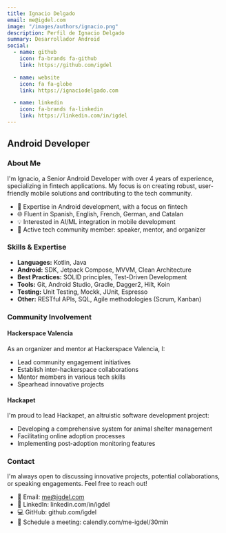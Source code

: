 ```yaml
---
title: Ignacio Delgado
email: me@igdel.com
image: "/images/authors/ignacio.png"
description: Perfil de Ignacio Delgado
summary: Desarrollador Android
social:
  - name: github
    icon: fa-brands fa-github
    link: https://github.com/igdel

  - name: website
    icon: fa fa-globe
    link: https://ignaciodelgado.com

  - name: linkedin
    icon: fa-brands fa-linkedin
    link: https://linkedin.com/in/igdel
---
```


## Android Developer

### About Me
I'm Ignacio, a Senior Android Developer with over 4 years of experience, specializing in fintech applications. My focus is on creating robust, user-friendly mobile solutions and contributing to the tech community.

* 🚀 Expertise in Android development, with a focus on fintech
* 🌐 Fluent in Spanish, English, French, German, and Catalan
* 💡 Interested in AI/ML integration in mobile development
* 🤝 Active tech community member: speaker, mentor, and organizer

### Skills & Expertise
* **Languages:** Kotlin, Java
* **Android:** SDK, Jetpack Compose, MVVM, Clean Architecture
* **Best Practices:** SOLID principles, Test-Driven Development
* **Tools:** Git, Android Studio, Gradle, Dagger2, Hilt, Koin
* **Testing:** Unit Testing, Mockk, JUnit, Espresso
* **Other:** RESTful APIs, SQL, Agile methodologies (Scrum, Kanban)

### Community Involvement

#### Hackerspace Valencia
As an organizer and mentor at Hackerspace Valencia, I:
* Lead community engagement initiatives
* Establish inter-hackerspace collaborations
* Mentor members in various tech skills
* Spearhead innovative projects

#### Hackapet
I'm proud to lead Hackapet, an altruistic software development project:
* Developing a comprehensive system for animal shelter management
* Facilitating online adoption processes
* Implementing post-adoption monitoring features

### Contact
I'm always open to discussing innovative projects, potential collaborations, or speaking engagements. Feel free to reach out!

* 📧 Email: me@igdel.com
* 💼 LinkedIn: linkedin.com/in/igdel
* 💻 GitHub: github.com/igdel
* 📅 Schedule a meeting: calendly.com/me-igdel/30min